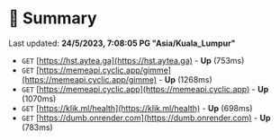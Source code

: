 # 📖 Summary
Last updated: **24/5/2023, 7:08:05 PG "Asia/Kuala_Lumpur"**

- `GET` [https://hst.aytea.ga](https://hst.aytea.ga) - **Up** (753ms)
- `GET` [https://memeapi.cyclic.app/gimme](https://memeapi.cyclic.app/gimme) - **Up** (1268ms)
- `GET` [https://memeapi.cyclic.app](https://memeapi.cyclic.app) - **Up** (1070ms)
- `GET` [https://klik.ml/health](https://klik.ml/health) - **Up** (698ms)
- `GET` [https://dumb.onrender.com](https://dumb.onrender.com) - **Up** (783ms)
